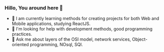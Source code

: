 ### Hillo, You around here 👋

- 🌱 I am currently learning methods for creating projects for both Web and Mobile applications, studying ReactJS.
- 🤔 I'm looking for help with development methods, good programming practices.
- 💬 Ask me about layers of the OSI model, network services, Object-oriented programming, NOsql, SQl.
